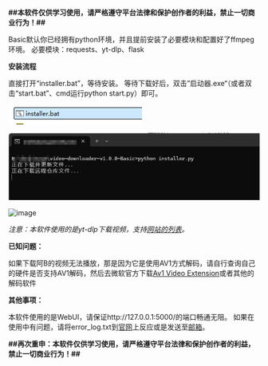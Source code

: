 **##本软件仅供学习使用，请严格遵守平台法律和保护创作者的利益，禁止一切商业行为！##**

Basic默认你已经拥有python环境，并且提前安装了必要模块和配置好了ffmpeg环境。
必要模块：requests、yt-dlp、flask

**安装流程**

直接打开“installer.bat”，等待安装。
等待下载好后，双击”启动器.exe“（或者双击“start.bat”、cmd运行python start.py）即可。

![image](https://github.com/Thompson0075/Video_Downloader/blob/picture/image-20241217212521340.png)

![image](https://github.com/Thompson0075/Video_Downloader/blob/picture/image-20241217212443377.png)

![image](http://tool.yiranalso.site/tool/video_downloader/pictures/image-20241217212549999.png)





*注意：本软件使用的是yt-dlp下载视频，支持[网站的列表](https://github.com/yt-dlp/yt-dlp/blob/master/supportedsites.md)。*

**已知问题：**

如果下载阿B的视频无法播放，那是因为它是使用AV1方式解码，请自行查询自己的硬件是否支持AV1解码，然后去微软官方下载[Av1 Video Extension](https://apps.microsoft.com/detail/9mvzqvxjbq9v?hl=zh-cn&gl=US)或者其他的解码软件

**其他事项：**

本软件使用的是WebUI，请保证http://127.0.0.1:5000/的端口畅通无阻。
如果在使用中有问题，请将error_log.txt到[官网](https://www.yiranalso.site/)上反应或是发送至[邮箱](mailto:huyiran0075@gmail.com)。

**##再次重申：本软件仅供学习使用，请严格遵守平台法律和保护创作者的利益，禁止一切商业行为！##**
